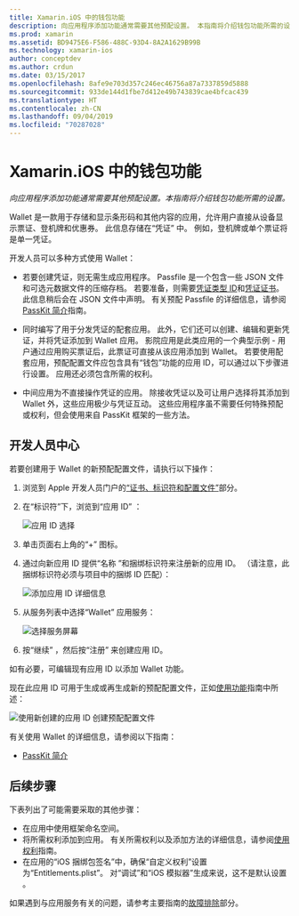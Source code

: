 ```yaml
---
title: Xamarin.iOS 中的钱包功能
description: 向应用程序添加功能通常需要其他预配设置。 本指南将介绍钱包功能所需的设置。
ms.prod: xamarin
ms.assetid: BD9475E6-F586-488C-93D4-8A2A1629B99B
ms.technology: xamarin-ios
author: conceptdev
ms.author: crdun
ms.date: 03/15/2017
ms.openlocfilehash: 8afe9e703d357c246ec46756a87a7337859d5888
ms.sourcegitcommit: 933de144d1fbe7d412e49b743839cae4bfcac439
ms.translationtype: HT
ms.contentlocale: zh-CN
ms.lasthandoff: 09/04/2019
ms.locfileid: "70287028"
---
```

# <a name="wallet-capabilities-in-xamarinios"></a>Xamarin.iOS 中的钱包功能

_向应用程序添加功能通常需要其他预配设置。本指南将介绍钱包功能所需的设置。_

Wallet 是一款用于存储和显示条形码和其他内容的应用，允许用户直接从设备显示票证、登机牌和优惠券。 此信息存储在“凭证”  中。 例如，登机牌或单个票证将是单一凭证。 

开发人员可以多种方式使用 Wallet：

* 若要创建凭证，则无需生成应用程序。 Passfile 是一个包含一些 JSON 文件和可选元数据文件的压缩存档。 若要准备，则需要[凭证类型 ID](~/ios/platform/passkit.md)和[凭证证书](~/ios/platform/passkit.md)。 此信息稍后会在 JSON 文件中声明。 有关预配 Passfile 的详细信息，请参阅 [PassKit 简介](~/ios/platform/passkit.md)指南。

* 同时编写了用于分发凭证的配套应用。 此外，它们还可以创建、编辑和更新凭证，并将凭证添加到 Wallet 应用。 影院应用是此类应用的一个典型示例 - 用户通过应用购买票证后，此票证可直接从该应用添加到 Wallet。 若要使用配套应用，预配配置文件应包含具有“钱包”功能的应用 ID，可以通过以下步骤进行设置。 应用还必须包含所需的权利。

* 中间应用为不直接操作凭证的应用。 除接收凭证以及可让用户选择将其添加到 Wallet 外，这些应用极少与凭证互动。 这些应用程序虽不需要任何特殊预配或权利，但会使用来自 PassKit 框架的一些方法。

## <a name="developer-center"></a>开发人员中心

若要创建用于 Wallet 的新预配配置文件，请执行以下操作：

1. 浏览到 Apple 开发人员门户的[“证书、标识符和配置文件”](https://developer.apple.com/account/ios/certificate/)部分。
2. 在“标识符”下，浏览到“应用 ID”   ： 
    
    ![应用 ID 选择](wallet-capabilities-images/image17.png)

3. 单击页面右上角的“+”  图标。
4. 通过向新应用 ID 提供“名称  ”和捆绑标识符来注册新的应用 ID。 （请注意，此捆绑标识符必须与项目中的捆绑 ID 匹配）：
   
    ![添加应用 ID 详细信息](wallet-capabilities-images/image18.png)

5. 从服务列表中选择“Wallet”  应用服务：
    
    ![选择服务屏幕](wallet-capabilities-images/image19.png)

6. 按“继续”  ，然后按“注册”  来创建应用 ID。

如有必要，可编辑现有应用 ID 以添加 Wallet 功能。

现在此应用 ID 可用于生成或再生成新的预配配置文件，正如[使用功能](~/ios/deploy-test/provisioning/capabilities/index.md)指南中所述：

![使用新创建的应用 ID 创建预配配置文件](wallet-capabilities-images/image20.png)


有关使用 Wallet 的详细信息，请参阅以下指南：

* [PassKit 简介](~/ios/platform/passkit.md)
 
## <a name="next-steps"></a>后续步骤
 
下表列出了可能需要采取的其他步骤：

* 在应用中使用框架命名空间。
* 将所需权利添加到应用。 有关所需权利以及添加方法的详细信息，请参阅[使用权利](~/ios/deploy-test/provisioning/entitlements.md)指南。
* 在应用的“iOS 捆绑包签名”中，确保“自定义权利”设置为“Entitlements.plist”。    对“调试”和“iOS 模拟器”生成来说，这不是默认设置  。

如果遇到与应用服务有关的问题，请参考主要指南的[故障排除](~/ios/deploy-test/provisioning/capabilities/index.md)部分。
